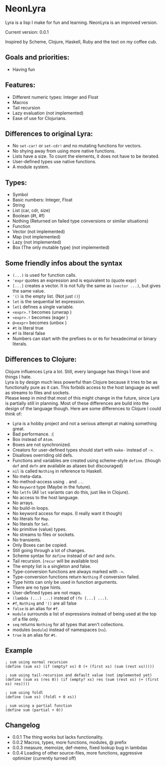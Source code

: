 # NeonLyra

Lyra is a lisp I make for fun and learning. NeonLyra is an improved version.

Current version: 0.0.1

Inspired by Scheme, Clojure, Haskell, Ruby and the text on my coffee cub.

## Goals and priorities:

- Having fun

## Features:

- Different numeric types: Integer and Float  
- Macros  
- Tail recursion  
- Lazy evaluation (not implemented)  
- Ease of use for Clojurians.

## Differences to original Lyra:

- No `set-car!` or `set-cdr!` and no mutating functions for vectors.  
- No shying away from using more native functions.  
- Lists have a size. To count the elements, it does not have to be iterated.  
- User-defined types use native functions.  
- A module system.  

## Types:

- Symbol  
- Basic numbers: Integer, Float  
- String  
- List (car, cdr, size)  
- Boolean (#t, #f)  
- Nothing (Returned on failed type conversions or similar situations)
- Function  
- Vector (not implemented)  
- Map (not implemented)  
- Lazy (not implemented)  
- Box (The only mutable type) (not implemented)  

## Some friendly infos about the syntax 

- `(...)` is used for function calls.  
- `'expr` quotes an expression and is equivalent to (quote expr)  
- `[...]` creates a vector. It is not fully the same as `(vector ...)`, but gives the same value.  
- `'()` is the empty list. (Not just `()`)  
- `let` is the sequential let expression.  
- `let1` defines a single variable.  
- `<expr>.?` becomes (unwrap <expr>)  
- `<expr>.!` becomes (eager <expr>)  
- `@<expr>` becomes (unbox <expr>)  
- `#t` is literal true  
- `#f` is literal false  
- Numbers can start with the prefixes `0x` or `0b` for hexadecimal or binary literals.

## Differences to Clojure:

Clojure influences Lyra a lot. Still, every language has things I love and things I hate.  
Lyra is by design much less powerful than Clojure because it tries to be as functionally pure as it can. This forbids access to the host language as well as streams to files and sockets.  
Please keep in mind that most of this might change in the future, since Lyra is partially still in planning. Most of these differences are build into the design of the language though. 
Here are some differences to Clojure I could think of:  

- Lyra is a hobby project and not a serious attempt at making something great.  
- Bad performance. :(  
- Box instead of `Atom`.  
- Boxes are not synchronized.  
- Creators for user-defined types should start with `make-` instead of `->`.
- Disallows overriding old defs.  
- Functions and variables are created using scheme-style `define`. (though `def` and `defn` are available as aliases but discouraged)  
- `nil` is called `Nothing` in reference to Haskell.  
- No meta-data.  
- No method-access using `.` and `..`.  
- No `Keyword` type (Maybe in the future).  
- No `letfn` (All `let` variants can do this, just like in Clojure).  
- No access to the host language.  
- No arrays.  
- No build-in loops.  
- No keyword access for maps. (I really want it though)  
- No literals for `Map`.  
- No literals for `Set`.  
- No primitive (value) types.  
- No streams to files or sockets.  
- No transients.  
- Only Boxes can be copied.  
- Still going through a lot of changes.  
- Scheme syntax for `define` instead of `def` and `defn`.  
- Tail recursion. (`recur` will be available too)  
- The empty list is a singleton and false.  
- Type-conversion functions are always marked with `->`.  
- Type-conversion functions return `Nothing` if conversion failed.  
- Type hints can only be used in function arguments.  
- There are no type hints.  
- User-defined types are not maps.  
- `(lambda (...) ...)` instead of `(fn [...] ...)`.  
- `#f`, `Nothing` and `'()` are all false
- `false` is an alias for `#f`.  
- `module` surrounds a list of expressions instead of being used at the top of a file only.  
- `seq` returns `Nothing` for all types that aren't collections.  
- modules (`module`) instead of namespaces (`ns`).  
- `true` is an alias for `#t`.  

## Example

```
; sum using normal recursion
(define (sum xs) (if (empty? xs) 0 (+ (first xs) (sum (rest xs)))))

; sum using tail-recursion and default value (not implemented yet)
(define (sum xs (res 0)) (if (empty? xs) res (sum (rest xs) (+ (first xs) res))))

; sum using foldl
(define (sum xs) (foldl + 0 xs))

; sum using a partial function
(define sum (partial + 0))
```

## Changelog

- 0.0.1 The thing works but lacks functionality.  
- 0.0.2 Macros, types, more functions, modules, @ prefix  
- 0.0.3 measure, memoize, def-memo, fixed lookup bug in lambdas  
- 0.0.4 Loading of other source-files, more functions, aggressive optimizer (currently turned off)  
